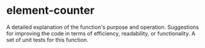 # element-counter
 A detailed explanation of the function's purpose and operation.  Suggestions for improving the code in terms of efficiency, readability, or functionality.  A set of unit tests for this function.
